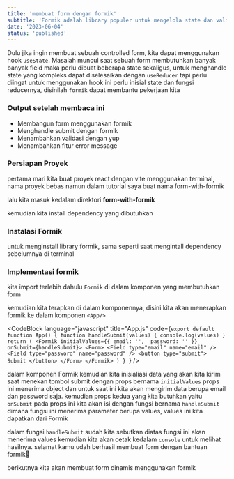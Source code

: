 ```yaml
---
title: 'membuat form dengan formik'
subtitle: 'Formik adalah library populer untuk mengelola state dan validasi formik'
date: '2023-06-04'
status: 'published'
---
```

Dulu jika ingin membuat sebuah controlled form, kita dapat menggunakan hook `useState`. Masalah muncul saat sebuah form membutuhkan banyak banyak field maka perlu dibuat beberapa state sekaligus, untuk menghandle state yang kompleks dapat diselesaikan dengan `useReducer` tapi perlu diingat untuk menggunakan hook ini perlu inisial state dan fungsi reducernya, disinilah `formik` dapat membantu pekerjaan kita

### Output setelah membaca ini

- Membangun form menggunakan formik
- Menghandle submit dengan formik
- Menambahkan validasi dengan yup
- Menambahkan fitur error message


### Persiapan Proyek

pertama mari kita buat proyek react dengan vite menggunakan terminal, nama proyek bebas namun dalam tutorial saya buat nama form-with-formik

<CodeBlock language="terminal" code="npm create vite form-with-formik -- --template react"/>

lalu kita masuk kedalam direktori **form-with-formik**

<CodeBlock language="terminal" code="cd form-with-formik"/>

kemudian kita install dependency yang dibutuhkan 

<CodeBlock language="terminal" code="npm install"/>

### Instalasi Formik

untuk menginstall library formik, sama seperti saat mengintall dependency sebelumnya di terminal

<CodeBlock language="terminal" code="npm install formik --save"/>

### Implementasi formik

kita import terlebih dahulu `Formik` di dalam komponen yang membutuhkan form

<CodeBlock language="javascript" title="App.js" code="import { Formik, Form, Field } from 'formik'"/>

kemudian kita terapkan di dalam komponennya, disini kita akan menerapkan formik ke dalam komponen `<App/>`

<CodeBlock language="javascript" title="App.js" code={`export default function App() {
    function handleSubmit(values) {
        console.log(values)
    }
    return (
        <Formik
            initialValues={{
                email: '', 
                password: ''
            }}
            onSubmit={handleSubmit}>
            <Form>
                <Field type="email" name="email" />
                <Field type="password" name="password" />
                <button type="submit">
                    Submit
                </button>
            </Form>
        </Formik>
    )
}
`}
/>

dalam komponen Formik kemudian kita inisialiasi data yang akan kita kirim saat menekan tombol submit dengan props bernama `initialValues` props ini menerima object dan untuk saat ini kita akan mengirim data berupa email dan password saja.  kemudian props kedua yang kita butuhkan yaitu `onSubmit` pada props ini kita akan isi dengan fungsi bernama `handleSubmit` dimana fungsi ini menerima parameter berupa values, values ini kita dapatkan dari Formik

dalam fungsi `handleSubmit` sudah kita sebutkan diatas fungsi ini akan menerima values kemudian kita akan cetak kedalam `console` untuk melihat hasilnya. selamat kamu udah berhasil membuat form dengan bantuan formik🥳

berikutnya kita akan membuat form dinamis menggunakan formik